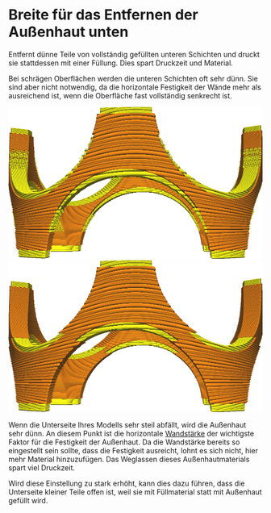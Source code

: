 Breite für das Entfernen der Außenhaut unten
====
Entfernt dünne Teile von vollständig gefüllten unteren Schichten und druckt sie stattdessen mit einer Füllung. Dies spart Druckzeit und Material.

Bei schrägen Oberflächen werden die unteren Schichten oft sehr dünn. Sie sind aber nicht notwendig, da die horizontale Festigkeit der Wände mehr als ausreichend ist, wenn die Oberfläche fast vollständig senkrecht ist.

![Vor dem Entfernen](../images/skin_preshrink_original.png)
![Nach dem Entfernen](../images/skin_preshrink_shrunk.png)

Wenn die Unterseite Ihres Modells sehr steil abfällt, wird die Außenhaut sehr dünn. An diesem Punkt ist die horizontale [Wandstärke](../shell/wall_thickness.md) der wichtigste Faktor für die Festigkeit der Außenhaut. Da die Wandstärke bereits so eingestellt sein sollte, dass die Festigkeit ausreicht, lohnt es sich nicht, hier mehr Material hinzuzufügen. Das Weglassen dieses Außenhautmaterials spart viel Druckzeit.

Wird diese Einstellung zu stark erhöht, kann dies dazu führen, dass die Unterseite kleiner Teile offen ist, weil sie mit Füllmaterial statt mit Außenhaut gefüllt wird.